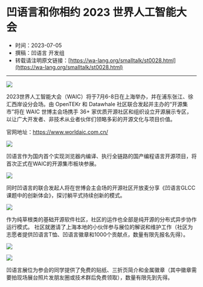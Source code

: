 # 凹语言和你相约 2023 世界人工智能大会

- 时间：2023-07-05
- 撰稿：凹语言 开发组
- 转载请注明原文链接：[https://wa-lang.org/smalltalk/st0028.html](https://wa-lang.org/smalltalk/st0028.html)

---

![](/st0028-01.jpg)

2023世界人工智能大会（WAIC）将于7月6-8日在上海举办，并在浦东张江、徐汇西岸设分会场。由 OpenTEKr 和 Datawhale 社区联合发起并主办的“开源集市”将在 WAIC 世博主会场携手 36+ 家优质开源社区和组织设立开源展示专区，以让广大开发者、非技术从业者伙伴们领略多彩的开源文化与项目价值。

官网地址：https://www.worldaic.com.cn/

![](/st0028-02.png)


凹语言作为国内首个实现浏览器内编译、执行全链路的国产编程语言开源项目，将首次正式在WAIC的开源集市板块参展。

![](/st0028-03.png)

同时凹语言的联合发起人将在世博会主会场的开源社区开放麦分享《凹语言GLCC课题中的创新体会》，探讨躺平式持续创新的模式。

![](/st0028-04.png)


作为纯草根类的基础开源软件社区，社区的运作也全部是纯开源的分布式异步协作运行模式。
社区就邀请了上海本地的小伙伴参与展位的解说和维护工作（社区为志愿者提供凹语言T恤、凹语言徽章和1000个贡献点，数量有限先报名先得）。

![](/st0028-05.png)

![](/st0028-06.png)

凹语言展位为参会的同学提供了免费的贴纸、三折页简介和金属徽章（其中徽章需要拍现场展台照片发朋友圈或技术群后免费领取），数量有限先到先得。
